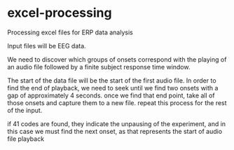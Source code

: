 # excel-processing
Processing excel files for ERP data analysis

Input files will be EEG data.

We need to discover which groups of onsets correspond with the playing of an audio file followed by a finite subject response time window.

The start of the data file will be the start of the first audio file.  In order to find the end of playback, we need to seek until we find two onsets with a gap of approximately 4 seconds.  once we find that end point, take all of those onsets and capture them to a new file.  repeat this process for the rest of the input.

if 41 codes are found, they indicate the unpausing of the experiment, and in this case we must find the next onset, as that represents the start of audio file playback